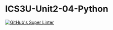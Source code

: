 # ICS3U-Unit2-04-Python

[![GitHub's Super Linter](https://github.com/mohammedal-ess/ICS3U-Unit2-04-Python/workflows/GitHub's%20Super%20Linter/badge.svg)](https://github.com/mohammedal-ess/ICS3U-Unit2-04-Python/actions)
